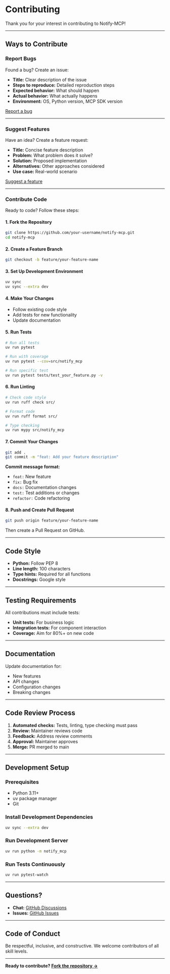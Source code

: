 # Contributing

Thank you for your interest in contributing to Notify-MCP!

---

## Ways to Contribute

### Report Bugs

Found a bug? Create an issue:

- **Title:** Clear description of the issue
- **Steps to reproduce:** Detailed reproduction steps
- **Expected behavior:** What should happen
- **Actual behavior:** What actually happens
- **Environment:** OS, Python version, MCP SDK version

[Report a bug](https://github.com/osick/notify-mcp/issues/new?labels=bug)

---

### Suggest Features

Have an idea? Create a feature request:

- **Title:** Concise feature description
- **Problem:** What problem does it solve?
- **Solution:** Proposed implementation
- **Alternatives:** Other approaches considered
- **Use case:** Real-world scenario

[Suggest a feature](https://github.com/osick/notify-mcp/issues/new?labels=feature-request)

---

### Contribute Code

Ready to code? Follow these steps:

#### 1. Fork the Repository

```bash
git clone https://github.com/your-username/notify-mcp.git
cd notify-mcp
```

#### 2. Create a Feature Branch

```bash
git checkout -b feature/your-feature-name
```

#### 3. Set Up Development Environment

```bash
uv sync
uv sync --extra dev
```

#### 4. Make Your Changes

- Follow existing code style
- Add tests for new functionality
- Update documentation

#### 5. Run Tests

```bash
# Run all tests
uv run pytest

# Run with coverage
uv run pytest --cov=src/notify_mcp

# Run specific test
uv run pytest tests/test_your_feature.py -v
```

#### 6. Run Linting

```bash
# Check code style
uv run ruff check src/

# Format code
uv run ruff format src/

# Type checking
uv run mypy src/notify_mcp
```

#### 7. Commit Your Changes

```bash
git add .
git commit -m "feat: Add your feature description"
```

**Commit message format:**
- `feat:` New feature
- `fix:` Bug fix
- `docs:` Documentation changes
- `test:` Test additions or changes
- `refactor:` Code refactoring

#### 8. Push and Create Pull Request

```bash
git push origin feature/your-feature-name
```

Then create a Pull Request on GitHub.

---

## Code Style

- **Python:** Follow PEP 8
- **Line length:** 100 characters
- **Type hints:** Required for all functions
- **Docstrings:** Google style

---

## Testing Requirements

All contributions must include tests:

- **Unit tests:** For business logic
- **Integration tests:** For component interaction
- **Coverage:** Aim for 80%+ on new code

---

## Documentation

Update documentation for:

- New features
- API changes
- Configuration changes
- Breaking changes

---

## Code Review Process

1. **Automated checks:** Tests, linting, type checking must pass
2. **Review:** Maintainer reviews code
3. **Feedback:** Address review comments
4. **Approval:** Maintainer approves
5. **Merge:** PR merged to main

---

## Development Setup

### Prerequisites

- Python 3.11+
- uv package manager
- Git

### Install Development Dependencies

```bash
uv sync --extra dev
```

### Run Development Server

```bash
uv run python -m notify_mcp
```

### Run Tests Continuously

```bash
uv run pytest-watch
```

---

## Questions?

- **Chat:** [GitHub Discussions](https://github.com/osick/notify-mcp/discussions)
- **Issues:** [GitHub Issues](https://github.com/osick/notify-mcp/issues)

---

## Code of Conduct

Be respectful, inclusive, and constructive. We welcome contributors of all skill levels.

---

**Ready to contribute? [Fork the repository →](https://github.com/osick/notify-mcp/fork)**
